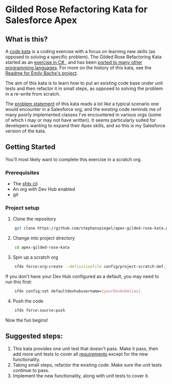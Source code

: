 # Gilded Rose Refactoring Kata for Salesforce Apex

<!-- ABOUT THE PROJECT -->
## What is this?

A [code kata](http://codekata.com/kata/codekata-how-it-started/) is a coding exercise with a focus on learning new skills (as opposed to solving a specific problem). The Gilded Rose Refactoring Kata started as an [ exercise in C# ](https://github.com/NotMyself/GildedRose), and has been [ported to many other programming languages](https://github.com/emilybache/GildedRose-Refactoring-Kata). For more on the history of this kata, see the [Readme for Emily Bache's project](https://github.com/emilybache/GildedRose-Refactoring-Kata#readme).

The aim of this kata is to learn how to put an existing code base under unit tests and then refactor it in small steps, as opposed to solving the problem in a re-write from scratch.

The [problem statement](https://github.com/stephanspiegel/apex-gilded-rose-kata/blob/main/GildedRoseRequirements.txt) of this kata reads a lot like a typical scenario one would encounter in a Salesforce org, and the existing code reminds me of many poorly implemented classes I've encountered in various orgs (some of which I may or may not have written). It seems particularly suited for developers wanting to expand their Apex skills, and so this is my Salesforce version of the kata.

<!-- GETTING STARTED -->
## Getting Started

You'll most likely want to complete this exercise in a scratch org.

### Prerequisites

* The [sfdx cli](https://developer.salesforce.com/tools/sfdxcli)
* An org with Dev Hub enabled
* git

### Project setup
1. Clone the repository
```sh
    git clone https://github.com/stephanspiegel/apex-gilded-rose-kata.git
```
2. Change into project directory
```sh
    cd apex-gilded-rose-kata
```
3. Spin up a scratch org
```sh
    sfdx force:org:create --definitionfile config/project-scratch-def.json --durationdays 30 --setalias gilded-rose -s
```
If you don't have your Dev Hub configured as a default, you may need to run this first:
```sh
    sfdx config:set defaultdevhubusername=[yourDevHubAlias]
```
4. Push the code 
```sh
    sfdx force:source:push
```

Now the fun begins!

<!-- SUGGESTED STEPS -->
## Suggested steps:

1. This kata provides one unit test that doesn't pass. Make it pass, then add more unit tests to cover all [requirements](https://github.com/stephanspiegel/apex-gilded-rose-kata/blob/main/GildedRoseRequirements.txt) except for the new functionality.
2. Taking small steps, refactor the existing code. Make sure the unit tests continue to pass.
3. Implement the new functionality, along with unit tests to cover it.
